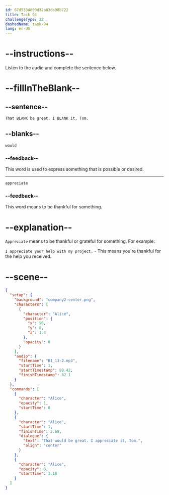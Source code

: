 ```yaml
---
id: 67d5334800d32a03da98b722
title: Task 94
challengeType: 22
dashedName: task-94
lang: en-US
---
```


<!-- (Audio) Alice: That would be great. I appreciate it, Tom. -->

# --instructions--

Listen to the audio and complete the sentence below.

# --fillInTheBlank--

## --sentence--

`That BLANK be great. I BLANK it, Tom.`  

## --blanks--

`would`  

### --feedback--  

This word is used to express something that is possible or desired.  

---  

`appreciate`  

### --feedback--  

This word means to be thankful for something.  

# --explanation--  

`Appreciate` means to be thankful or grateful for something. For example:  

`I appreciate your help with my project.` - This means you're thankful for the help you received.  

# --scene--

```json
{
  "setup": {
    "background": "company2-center.png",
    "characters": [
      {
        "character": "Alice",
        "position": {
          "x": 50,
          "y": 0,
          "z": 1.4
        },
        "opacity": 0
      }
    ],
    "audio": {
      "filename": "B1_13-2.mp3",
      "startTime": 1,
      "startTimestamp": 80.42,
      "finishTimestamp": 82.1
    }
  },
  "commands": [
    {
      "character": "Alice",
      "opacity": 1,
      "startTime": 0
    },
    {
      "character": "Alice",
      "startTime": 1,
      "finishTime": 2.68,
      "dialogue": {
        "text": "That would be great. I appreciate it, Tom.",
        "align": "center"
      }
    },
    {
      "character": "Alice",
      "opacity": 0,
      "startTime": 3.18
    }
  ]
}
```
